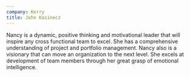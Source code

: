 ```yaml
---
company: Kerry
title: John Kasinecz
---
```


Nancy is a dynamic, positive thinking and motivational leader that will inspire any cross functional team to excel. She has a comprehensive understanding of project and portfolio management. Nancy also is a visionary that can move an organization to the next level. She excels at development of team members through her great grasp of emotional intelligence.

